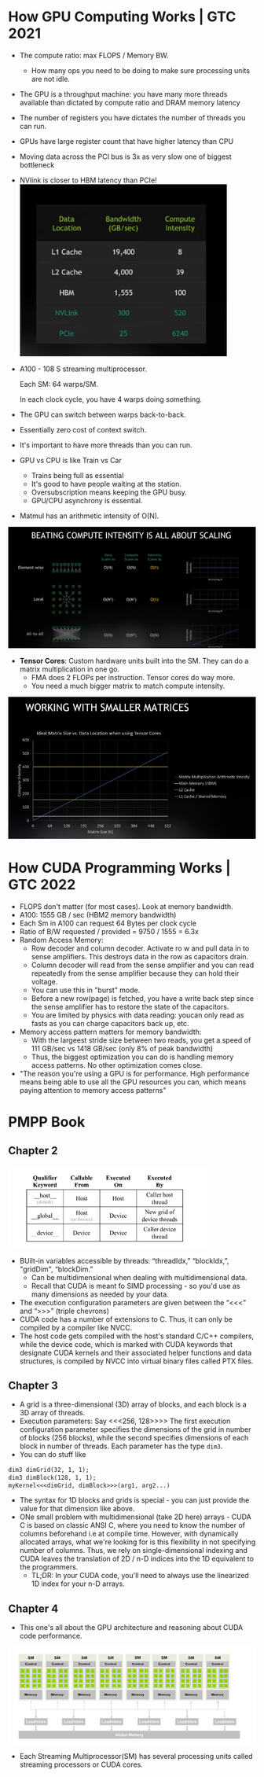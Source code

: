 # How GPU Computing Works | GTC 2021
- The compute ratio: max FLOPS / Memory BW.
    - How many ops you need to
be doing to
make sure processing units 
are not idle.

- The GPU is a throughput 
machine: you have many more 
threads available than 
dictated by compute ratio and DRAM memory latency

- The number of registers you have dictates the number of threads you can run.

- GPUs have large register count that have higher latency than CPU

- Moving data across the 
PCI bus is 3x as very slow 
one of biggest bottleneck

- NVlink is closer to HBM latency than PCIe!
![nvlink](images/nvlink_matters.png)

- A100 - 108 S streaming multiprocessor.

    Each SM: 64 warps/SM.

    In each clock cycle, you have 4 warps doing something.

- The GPU can switch between 
warps back-to-back.
- Essentially zero cost of context 
switch.
- It's important to have 
more threads than you can 
run.

- GPU vs CPU is like Train vs Car
    - Trains being full as essential
    - It's good to have people
    waiting at the station.
    - Oversubscription means 
    keeping the GPU busy.
    - GPU/CPU asynchrony is 
    essential.

- Matmul has an arithmetic
intensity of O(N).

![compute intensity](images/compute_intensity.png)

- **Tensor Cores**: Custom hardware units built into the SM. They can do a matrix multiplication in one go.
    - FMA does 2 FLOPs per instruction. Tensor cores do way more.
    - You need a much bigger matrix to match compute intensity.

![where's data](images/wheres_my_data.png)

# How CUDA Programming Works | GTC 2022
- FLOPS don't matter (for most cases). Look at memory bandwidth.
- A100: 1555 GB / sec (HBM2 memory bandwidth)
- Each Sm in A100 can request 64 Bytes per clock cycle
- Ratio of B/W requested / provided =  9750 / 1555 = 6.3x
- Random Access Memory: 
    - Row decoder and column decoder. Activate ro w and pull data in to sense amplifiers. This destroys data in the row as capacitors drain.
    - Column decoder will read from the sense amplifier and you can read repeatedly from the sense amplifier because they can hold their voltage.
    - You can use this in "burst" mode. 
    - Before a new row(page) is fetched, you have a write back step since the sense amplifier has to restore the state of the capacitors. 
    - You are limited by physics with data reading: youcan only read as fasts as you can charge capacitors back up, etc.
- Memory access pattern matters for memory bandwidth:
    - With the largeest stride size between two reads, you get a speed of 111 GB/sec vs 1418 GB/sec (only 8% of peak bandwidth)
    - Thus, the biggest optimization you can do is handling memory access patterns. No other optimization comes close.
- "The reason you're using a GPU is for performance. High performance means being able to use all the GPU resources you can, which means paying attention to memory access patterns"

# PMPP Book
## Chapter 2

![Alt text](images/ch2_terms.png)

- BUilt-in variables accessible by threads: “threadIdx,” “blockIdx,”, "gridDim", “blockDim.”
    - Can be multidimensional when dealing with multidimensional data.
    - Recall that CUDA is meant fo SIMD processing - so you'd use as many dimensions as needed by your data.
- The execution configuration parameters are given between the “<<<” and “>>>” (triple chevrons)
- CUDA code has a number of extensions to C. Thus, it can only be compiled by a compiler like NVCC.
- The host code gets compiled with the host's standard C/C++ compilers, while the device code, which is marked with CUDA keywords that designate CUDA kernels and their associated helper functions and data structures, is compiled by NVCC into virtual binary files called PTX files.

## Chapter 3
- A grid is a three-dimensional (3D) array of blocks, and each block is a 3D array of threads. 
- Execution parameters: Say <<<256, 128>>>> The first execution configuration parameter specifies the dimensions of the grid in number of blocks (256 blocks), while the second specifies dimensions of each block in number of threads. Each parameter has the type `dim3`.
- You can do stuff like 

```
dim3 dimGrid(32, 1, 1); 
dim3 dimBlock(128, 1, 1); 
myKernel<<<dimGrid, dimBlock>>>(arg1, arg2...)
```
- The syntax for 1D blocks and grids is special -  you can just provide the value for that dimension like above.    
- ONe small problem with multidimensional (take 2D here) arrays - CUDA C is based on classic ANSI C, where you need to know the number of columns beforehand i.e at compile time. However, with dynamically allocated arrays, what we're looking for is this flexibility in not specifying number of columns. Thus, we rely on single-dimensional indexing and CUDA leaves the translation of 2D / n-D indices into the 1D equivalent to the programmers. 
    - TL;DR: In your CUDA code, you'll need to always use the linearized 1D index for your n-D arrays.

## Chapter 4
- This one's all about the GPU architecture and reasoning about CUDA code performance.

![Alt text](images/gpu_arch.png)

- Each Streaming Multiprocessor(SM) has several processing units called streaming processors or CUDA cores. 
